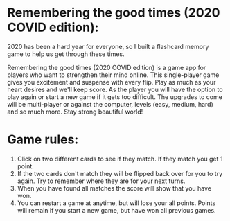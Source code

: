 
# Remembering the good times (2020 COVID edition):
2020 has been a hard year for everyone, so I built a flashcard memory game to help us get through these times.

Remembering the good times (2020 COVID edition) is a game app for players who want to strengthen their mind online. This single-player game gives you excitement and suspense with every flip. Play as much as your heart desires and we'll keep score. As the player you will have the option to play again or start a new game if it gets too difficult. The upgrades to come will be multi-player or against the computer, levels (easy, medium, hard) and so much more. Stay strong beautiful world!

# Game rules:
1. Click on two different cards to see if they match. If they match you get 1 point.
2. If the two cards don't match they will be flipped back over for you to try again. Try to remember where they are for your next turns.
3. When you have found all matches the score will show that you have won.
4. You can restart a game at anytime, but will lose your all points. Points will remain if you start a new game, but have won all previous games.
